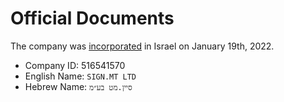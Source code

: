 # Official Documents

The company was [incorporated](incorporation_certificate.pdf) in Israel on January 19th, 2022.

- Company ID: 516541570
- English Name: `SIGN.MT LTD`
- Hebrew Name: `סיין.מט בע״מ`
